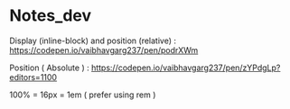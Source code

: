 # Notes_dev

Display (inline-block) and position (relative) : https://codepen.io/vaibhavgarg237/pen/podrXWm

Position ( Absolute ) : https://codepen.io/vaibhavgarg237/pen/zYPdgLp?editors=1100 

100% = 16px = 1em ( prefer using rem )
